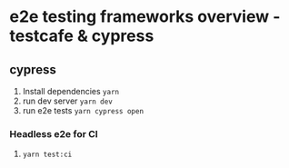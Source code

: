# e2e testing frameworks overview - testcafe & cypress

## cypress
 1. Install dependencies `yarn`
 1. run dev server `yarn dev`
 1. run e2e tests `yarn cypress open`

### Headless e2e for CI
1. `yarn test:ci`
